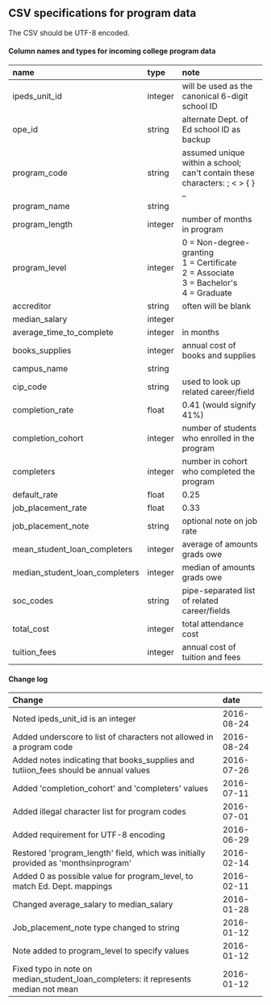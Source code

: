 ## CSV specifications for program data
The CSV should be UTF-8 encoded.  

#### Column names and types for incoming college program data

name | type | note
:--- | :--- | :---
ipeds_unit_id | integer | will be used as the canonical 6-digit school ID
ope_id | string | alternate Dept. of Ed school ID as backup
program_code | string | assumed unique within a school; <br>can't contain these characters: ; < > { } _
program_name | string |
program_length | integer | number of months in program
program_level | integer | 0 = Non-degree-granting<br> 1 = Certificate<br> 2 = Associate<br> 3 = Bachelor's<br> 4 = Graduate
accreditor | string | often will be blank
median_salary | integer |
average_time_to_complete | integer | in months
books_supplies | integer | annual cost of books and supplies
campus_name | string
cip_code | string | used to look up related career/field
completion_rate | float | 0.41 (would signify 41%)
completion_cohort | integer | number of students who enrolled in the program
completers | integer | number in cohort who completed the program
default_rate | float |0.25
job_placement_rate | float | 0.33
job_placement_note | string | optional note on job rate
mean_student_loan_completers | integer | average of amounts grads owe
median_student_loan_completers | integer | median of amounts grads owe
soc_codes | string | pipe-separated list of related career/fields
total_cost | integer | total attendance cost
tuition_fees | integer | annual cost of tuition and fees

#### Change log
Change | date
:----- | :---
Noted ipeds_unit_id is an integer | 2016-08-24
Added underscore to list of characters not allowed in a program code | 2016-08-24
Added notes indicating that books_supplies and tutiion_fees should be annual values | 2016-07-26
Added 'completion_cohort' and 'completers' values | 2016-07-11
Added illegal character list for program codes | 2016-07-01
Added requirement for UTF-8 encoding | 2016-06-29
Restored 'program_length' field, which was initially provided as 'monthsinprogram' | 2016-02-14
Added 0 as possible value for program_level, to match Ed. Dept. mappings | 2016-02-11
Changed average_salary to median_salary | 2016-01-28
Job_placement_note type changed to string | 2016-01-12
Note added to program_level to specify values | 2016-01-12
Fixed typo in note on median_student_loan_completers: it represents median not mean | 2016-01-12
